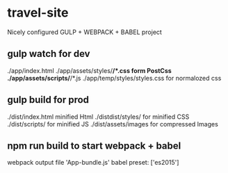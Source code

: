 # travel-site
Nicely configured GULP + WEBPACK + BABEL project

## gulp watch for dev
  ./app/index.html
  ./app/assets/styles/**/*.css  form PostCss
  ./app/assets/scripts/**/*.js
  ./app/temp/styles/styles.css for normalozed css

## gulp build for prod
  ./dist/index.html minified Html
  ./distdist/styles/ for minified CSS
  ./dist/scripts/ for minified JS
  ./dist/assets/images for compressed Images
  
## npm run build to start webpack + babel
  webpack output file 'App-bundle.js'
  babel preset: ['es2015']

